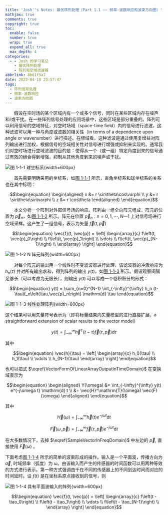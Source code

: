```yaml
---
title: 'Josh''s Notes: 最优阵列处理（Part 1.1 —— 频率-波数响应和波束方向图）'
mathjax: true
comments: true
copyright: true
toc:
  enable: false
  number: true
  wrap: true
  expand_all: true
  max_depth: 4
categories:
  - - Josh 的学习笔记
    - 最优阵列处理
    - 阵列和空域滤波器
abbrlink: 8b61f5a7
date: 2023-04-18 23:57:47
tags:
  - 阵列信号处理
  - 频率-波数响应
  - 波束方向图
---
```


&emsp;&emsp;假设在空时场的某个区域内有一个或多个信号，同时在某些区域内存在噪声和/或干扰。在一些阵列信号处理的应用场景中，这些区域是部分重叠的。阵列可以利用信号的空域特征，对空时场域（space-time field）内的信号进行滤波。这种滤波可以用一种与角度或波数的相关性（in terms of a dependence upon angle or wavenumber）进行描述。在频域看，这种滤波是通过使用复增益对阵列输出进行加权，根据信号的空域相关性对信号进行增强或抑制来实现的。通常我们对空时场进行空域滤波的目的是：使得从一个（或一组）特定角度到来的信号通过有效的组合得到增强，抑制从其他角度到来的噪声或干扰。

<a id="fig.1-1-1"></a>

![图 1-1-1 球坐标系](https://josh-blog-1257563604.cos.ap-beijing.myqcloud.com/img/2023-04-18-josh-oap-part-1-1/2023-04-18-josh-oap-part-1-1-010-SphericalCoordinareSystem.png!sign){width=600px}

&emsp;&emsp;首先需要明确采用的坐标系，如[图 1-1-1](#fig.1-1-1) 所示，直角坐标系和球坐标系的关系也在其中标明：

$$\begin{equation}
\begin{aligned}
x &= r \sin\theta\cos\varphi \\
y &= r \sin\theta\sin\varphi \\
z &= r \cos\theta
\end{aligned}
\end{equation}$$

<!-- more -->

&emsp;&emsp;本文分析一个阵列对外部信号场的响应。阵列由一组全向阵元组成，阵元的位置为 $\vec{p}_n$，如[图 1-1-2](#fig.1-1-2) 所示。阵元在位置 $\vec{p}_n : n = 0, 1, \cdots, N — 1$ 上对信号场进行空域采样。这产生了一组信号，表示为矢量 $\vec{f}\left(t, \vec{p}\right)$

$$\begin{equation}
\vec{f}(t, \vec{p}) = \left[
  \begin{array}{c}
    f\left(t, \vec{p}_0\right) \\
    f\left(t, \vec{p}_1\right) \\
    \vdots \\
    f\left(t, \vec{p}_{N-1}\right) \\
  \end{array}
\right]
\end{equation}$$

<a id="fig.1-1-2"></a>

![图 1-1-2 $N$ 阵元阵列](https://josh-blog-1257563604.cos.ap-beijing.myqcloud.com/img/2023-04-18-josh-oap-part-1-1/2023-04-18-josh-oap-part-1-1-020-NElementArray.png!sign){width=600px}

&emsp;&emsp;对每个阵元的输出用一个线性时不变滤波器进行处理，该滤波器的冲激响应为 $h_n(\tau)$
并对所有输出求和，得到阵列的输出 $y(t)$，如[图 1-1-3](#fig.1-1-3) 所示。假设观察间隔足够长（可以考虑为无限长），则输出 $y(t)$ 可以写成一个卷积积分的形式：

$$\begin{equation}
y(t) = \sum_{n=0}^{N-1} \int_{-\infty}^{\infty} h_n (t-\tau)f_n\left(\tau,\vec{p}_n\right) \mathrm{d} \tau
\end{equation}$$

<a id="fig.1-1-3"></a>

![图 1-1-3 线性处理阵列](https://josh-blog-1257563604.cos.ap-beijing.myqcloud.com/img/2023-04-18-josh-oap-part-1-1/2023-04-18-josh-oap-part-1-1-030-ArrayWithLinearProcessing.png!sign){width=600px}

这个结果可以用矢量符号表示为（即将标量结果向矢量模型的进行直接扩展，a straightforward extension of scalar results to the vector model）

$$\begin{equation} \label{VectorFormOfLinearArrayOutputInTimeDomain}
y(t) = \int_{-\infty}^{\infty} \vec{h}^\mathrm{T} (t-\tau) \vec{f}\left(\tau,\vec{p}\right) \mathrm{d} \tau
\end{equation}$$

其中

$$\begin{equation}
\vec{h}(\tau) = \left[ \begin{array}{c}
  h_0(\tau) \\
  h_1(\tau) \\
  \vdots \\
  h_{N-1}(\tau)
\end{array}
\right]
\end{equation}$$

也可以把式 $\eqref{VectorFormOfLinearArrayOutputInTimeDomain}$ 在变换域表示为

$$\begin{equation}
\begin{aligned}
  Y(\omega) &= \int_{-\infty}^{\infty} y(t) e^{-j\omega t} \mathrm{d} t \\
  &= \vec{H}^\mathrm{T}(\omega) \vec{F}(\omega)
\end{aligned}
\end{equation}$$

其中

$$\begin{equation}
\vec{H} (\omega) = \int_{-\infty}^{\infty} \vec{h}(t)  e^{-j\omega t} \mathrm{d} t
\end{equation}$$

$$\begin{equation} \label{SampleVectorInFreqDomain}
\vec{F} \left(\omega,\vec{p}\right) = \int_{-\infty}^{\infty} \vec{f}\left(\tau,\vec{p}\right)  e^{-j\omega t} \mathrm{d} t
\end{equation}$$

在大多数情况下，去掉 $\eqref{SampleVectorInFreqDomain}$ 中左边的 $\vec{p}$, 直接使用 $\vec{F}(\omega)$ 。

下面考虑[图 1-1-4](#fig.1-1-4) 所示的简单的波束形成的操作。输入是一个平面波，传播方向为 $\vec{a}$, 时域频率（弧度）为 $\omega$。由该输入而产生的传感器的时间函数可以用两种等效的方式进行表示。第一种方式强调由千在不同的传感器上的不同到达时间而对应的时间延时。设 $f(t)$ 是在坐标系原点接收到的信号，则

<a id="fig.1-1-4"></a>

![图 1-1-4 具有平面波输入的阵列](https://josh-blog-1257563604.cos.ap-beijing.myqcloud.com/img/2023-04-18-josh-oap-part-1-1/2023-04-18-josh-oap-part-1-1-040-ArrayWithPlaneWaveInput.png!sign){width=600px}

$$\begin{equation}
\vec{f}(t, \vec{p}) = \left[
  \begin{array}{c}
    f\left(t - \tao_0\right) \\
    f\left(t - \tao_1\right) \\
    \vdots \\
    f\left(t - \tao_{N-1}\right) \\
  \end{array}
\right]
\end{equation}$$
